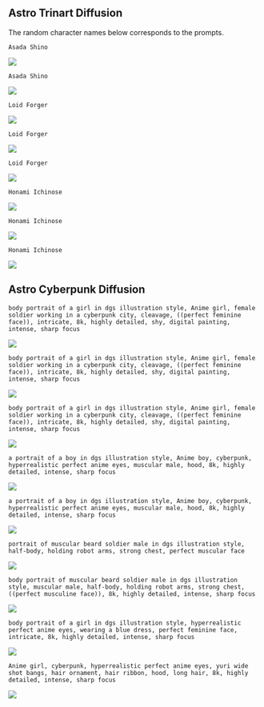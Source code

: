 



## Astro Trinart Diffusion
The random character names below corresponds to the prompts.


`Asada Shino`

![](https://media.discordapp.net/attachments/884528247998664744/1046294179921277019/Asada_Shino_21.png?width=832&height=832)


`Asada Shino`

![](https://media.discordapp.net/attachments/884528247998664744/1045643924775120906/Asada_Shino_1.png?width=832&height=832)


`Loid Forger`

![](https://media.discordapp.net/attachments/884528247998664744/1045643927933423657/Loid_Forger_3.png?width=832&height=832)


`Loid Forger`

![](https://media.discordapp.net/attachments/884528247998664744/1045643927555932231/Loid_Forger_2.png?width=832&height=832)


`Loid Forger`

![](https://media.discordapp.net/attachments/884528247998664744/1045643926792581140/Loid_Forger_1.png?width=832&height=832)


`Honami Ichinose`

![](https://media.discordapp.net/attachments/884528247998664744/1045643925735616582/Honami_Ichinose_1.png?width=832&height=832)


`Honami Ichinose`

![](https://media.discordapp.net/attachments/884528247998664744/1045643926134063125/Honami_Ichinose_2.png?width=832&height=832)


`Honami Ichinose`

![](https://media.discordapp.net/attachments/884528247998664744/1045643926469611520/Honami_Ichinose_3.png?width=832&height=832)



## Astro Cyberpunk Diffusion


`body portrait of a girl in dgs illustration style, Anime girl, female soldier working in a cyberpunk city, cleavage, ((perfect feminine face)), intricate, 8k, highly detailed, shy, digital painting, intense, sharp focus`

![](https://media.discordapp.net/attachments/884528247998664744/1046495727234330727/1669574332_body_portrait_of_a_girl_in_dgs_illustration_style_Anime_girl_female_soldier_working_in_a_cyberpunk_city_cleavage_perfect_femine_face_intricate_k_highly_detailed.png?width=768&height=768)


`body portrait of a girl in dgs illustration style, Anime girl, female soldier working in a cyberpunk city, cleavage, ((perfect feminine face)), intricate, 8k, highly detailed, shy, digital painting, intense, sharp focus`

![](https://media.discordapp.net/attachments/884528247998664744/1046495722951954513/1669538694_body_portrait_of_a_girl_in_dgs_illustration_style_Anime_girl_female_soldier_working_in_a_cyberpunk_city_cleavage_perfect_femine_face_intricate_k_highly_detailed.png)


`body portrait of a girl in dgs illustration style, Anime girl, female soldier working in a cyberpunk city, cleavage, ((perfect feminine face)), intricate, 8k, highly detailed, shy, digital painting, intense, sharp focus`

![](https://media.discordapp.net/attachments/884528247998664744/1046495723467845783/1669538732_body_portrait_of_a_girl_in_dgs_illustration_style_Anime_girl_female_soldier_working_in_a_cyberpunk_city_cleavage_perfect_femine_face_intricate_k_highly_detailed.png)


`a portrait of a boy in dgs illustration style, Anime boy, cyberpunk, hyperrealistic perfect anime eyes, muscular male, hood, 8k, highly detailed, intense, sharp focus`

![](https://media.discordapp.net/attachments/884528247998664744/1046495726101868716/1669572328_a_portrait_of_a_boy_in_dgs_illustration_style_Anime_boy_cyberpunk_hyperrealistic_perfect_anime_eyes_muscular_male_hood_k_highly_detailed_intense_sharp_focus.png)


`a portrait of a boy in dgs illustration style, Anime boy, cyberpunk, hyperrealistic perfect anime eyes, muscular male, hood, 8k, highly detailed, intense, sharp focus`

![](https://media.discordapp.net/attachments/884528247998664744/1046495726450004048/1669572519_a_portrait_of_a_boy_in_dgs_illustration_style_Anime_boy_cyberpunk_hyperrealistic_perfect_anime_eyes_muscular_male_hood_k_highly_detailed_intense_sharp_focus.png)


`portrait of muscular beard soldier male in dgs illustration style, half-body, holding robot arms, strong chest, perfect muscular face`

![](https://media.discordapp.net/attachments/884528247998664744/1046495724432543824/1669540963_portrait_of_muscular_beard_soldier_male_in_dgs_illustration_style_halfbody_holding_robot_arms_strong_chest_perfect_muscular_face.png)


`body portrait of muscular beard soldier male in dgs illustration style, muscular male, half-body, holding robot arms, strong chest, ((perfect musculine face)), 8k, highly detailed, intense, sharp focus`

![](https://media.discordapp.net/attachments/884528247998664744/1046495725002952825/1669544971_body_portrait_of_muscular_beard_soldier_male_in_dgs_illustration_style_halfbody_holding_robot_arms_strong_chest_perfect_musculine_face_k_highly_detailed_intense.png)


`body portrait of a girl in dgs illustration style, hyperrealistic perfect anime eyes, wearing a blue dress, perfect feminine face, intricate, 8k, highly detailed, intense, sharp focus`

![](https://media.discordapp.net/attachments/884528247998664744/1046495726798114836/1669574030_body_portrait_of_a_girl_in_dgs_illustration_style_hyperrealistic_perfect_anime_eyes_wearing_a_blue_dress_perfect_femine_face_intricate_k_highly_detailed_intense.png?width=768&height=768)


`Anime girl, cyberpunk, hyperrealistic perfect anime eyes, yuri wide shot bangs, hair ornament, hair ribbon, hood, long hair, 8k, highly detailed, intense, sharp focus`

![](https://media.discordapp.net/attachments/884528247998664744/1046495725485314048/1669571719_Anime_girl_cyberpunk_hyperrealistic_perfect_anime_eyes_yuri_wide_shot_bangs_hair_ornament_hair_ribbon_hood_long_hair_k_highly_detailed_intense_sharp_focus.png)